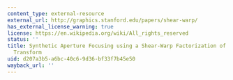 ```yaml
---
content_type: external-resource
external_url: http://graphics.stanford.edu/papers/shear-warp/
has_external_license_warning: true
license: https://en.wikipedia.org/wiki/All_rights_reserved
status: ''
title: Synthetic Aperture Focusing using a Shear-Warp Factorization of the Viewing
  Transform
uid: d207a3b5-a6bc-40c6-9d36-bf33f7b45e50
wayback_url: ''
---
```

